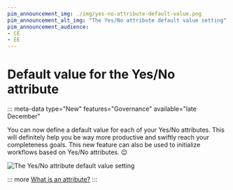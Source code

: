 ```yaml
---
pim_announcement_img: ./img/yes-no-attribute-default-value.png
pim_announcement_alt_img: "The Yes/No attribute default value setting"
pim_announcement_audience:
- CE
- EE
---
```


# Default value for the Yes/No attribute
::: meta-data type="New" features="Governance" available="late December"

You can now define a default value for each of your Yes/No attributes. This will definitely help you  be way more productive and swiftly reach your completeness goals. This new feature can also be used to initialize workflows based on Yes/No attributes. :wink:

![The Yes/No attribute default value setting](../img/yes-no-attribute-default-value.png)

::: more
[What is an attribute?](../articles/what-is-an-attribute.html)
:::
